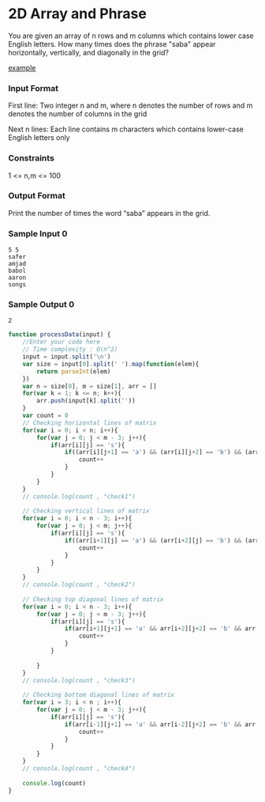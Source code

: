 # 2D Array and Phrase

You are given an array of n rows and m columns which contains lower case English letters. How many times does the phrase "saba" appear horizontally, vertically, and diagonally in the grid?

[example](https://s3.amazonaws.com/hr-assets/0/1570565957-cafc9ceccb-Screenshotfrom2019-10-0821-28-33.png)

### Input Format

First line: Two integer n and m, where n denotes the number of rows and m denotes the number of columns in the grid

Next n lines: Each line contains m characters which contains lower-case English letters only

### Constraints

1 <= n,m <= 100

### Output Format

Print the number of times the word “saba” appears in the grid.

### Sample Input 0

```
5 5
safer
amjad
babol
aaron
songs

```

### Sample Output 0
```
2
```

```javascript
function processData(input) {
    //Enter your code here
    // Time complexity : O(n^2)
    input = input.split('\n')
    var size = input[0].split(' ').map(function(elem){
        return parseInt(elem)
    })
    var n = size[0], m = size[1], arr = []
    for(var k = 1; k <= n; k++){
        arr.push(input[k].split(''))
    }
    var count = 0
    // Checking horizontal lines of matrix
    for(var i = 0; i < n; i++){
        for(var j = 0; j < m - 3; j++){
            if(arr[i][j] == 's'){
                if((arr[i][j+1] == 'a') && (arr[i][j+2] == 'b') && (arr[i][j+3] == 'a')){
                    count++
                }
            }
        }
    }
    // console.log(count , "check1")
    
    // Checking vertical lines of matrix
    for(var i = 0; i < n - 3; i++){
        for(var j = 0; j < m; j++){
            if(arr[i][j] == 's'){
                if((arr[i+1][j] == 'a') && (arr[i+2][j] == 'b') && (arr[i+3][j] == 'a')){
                    count++
                }
            }
        }
    }
    // console.log(count , "check2")
    
    // Checking top diagonal lines of matrix
    for(var i = 0; i < n - 3; i++){
        for(var j = 0; j < m - 3; j++){
            if(arr[i][j] == 's'){
                if(arr[i+1][j+1] == 'a' && arr[i+2][j+2] == 'b' && arr[i+3][j+3] == 'a'){
                    count++
                }
            }
            
        }
    }
    // console.log(count , "check3")
    
    // Checking bottom diagonal lines of matrix
    for(var i = 3; i < n ; i++){
        for(var j = 0; j < m - 3; j++){
            if(arr[i][j] == 's'){
                if(arr[i-1][j+1] == 'a' && arr[i-2][j+2] == 'b' && arr[i-3][j+3] == 'a'){
                    count++
                }
            }
        }
    }
    // console.log(count , "check4")
    
    console.log(count)
}  
```


